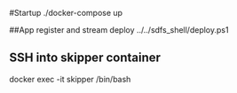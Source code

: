 #Startup
./docker-compose up

##App register and stream deploy
../../sdfs_shell/deploy.ps1 

## SSH into skipper container
docker exec -it skipper /bin/bash